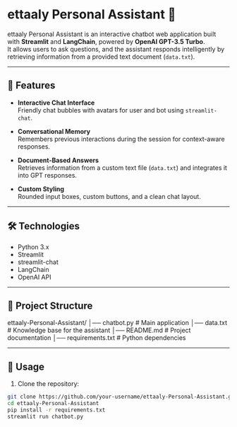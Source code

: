 # ettaaly Personal Assistant 🤖

ettaaly Personal Assistant is an interactive chatbot web application built with **Streamlit** and **LangChain**, powered by **OpenAI GPT-3.5 Turbo**.  
It allows users to ask questions, and the assistant responds intelligently by retrieving information from a provided text document (`data.txt`).

---

## 🚀 Features

- **Interactive Chat Interface**  
  Friendly chat bubbles with avatars for user and bot using `streamlit-chat`.

- **Conversational Memory**  
  Remembers previous interactions during the session for context-aware responses.

- **Document-Based Answers**  
  Retrieves information from a custom text file (`data.txt`) and integrates it into GPT responses.

- **Custom Styling**  
  Rounded input boxes, custom buttons, and a clean chat layout.

---

## 🛠️ Technologies

- Python 3.x  
- Streamlit  
- streamlit-chat  
- LangChain  
- OpenAI API  

---

## 📂 Project Structure
ettaaly-Personal-Assistant/
│── chatbot.py # Main application
│── data.txt # Knowledge base for the assistant
│── README.md # Project documentation
│── requirements.txt # Python dependencies

---

## 📖 Usage

1. Clone the repository:
```bash
git clone https://github.com/your-username/ettaaly-Personal-Assistant.git
cd ettaaly-Personal-Assistant
pip install -r requirements.txt
streamlit run chatbot.py

